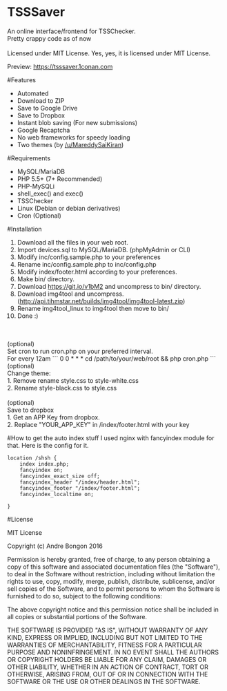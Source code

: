 # TSSSaver
An online interface/frontend for TSSChecker.<br>
Pretty crappy code as of now<br><br>
Licensed under MIT License. Yes, yes, it is licensed under MIT License.

Preview: https://tsssaver.1conan.com

#Features
- Automated
- Download to ZIP
- Save to Google Drive
- Save to Dropbox
- Instant blob saving (For new submissions)
- Google Recaptcha
- No web frameworks for speedy loading
- Two themes (by <a href="https://www.reddit.com/user/MareddySaiKiran">/u/MareddySaiKiran</a>)

#Requirements
- MySQL/MariaDB
- PHP 5.5+ (7+ Recommended)
- PHP-MySQLi
- shell_exec() and exec()
- TSSChecker
- Linux (Debian or debian derivatives)
- Cron (Optional)

#Installation
1. Download all the files in your web root.<br>
2. Import devices.sql to MySQL/MariaDB. (phpMyAdmin or CLI)
3. Modify inc/config.sample.php to your preferences<br>
4. Rename inc/config.sample.php to inc/config.php<br>
5. Modify index/footer.html according to your preferences.<br>
6. Make bin/ directory.<br>
7. Download https://git.io/v1bM2 and uncompress to bin/ directory.<br>
8. Download img4tool and uncompress. (http://api.tihmstar.net/builds/img4tool/img4tool-latest.zip)<br>
9. Rename img4tool_linux to img4tool then move to bin/<br>
10. Done :) <br>
<br>
<br>
(optional)<br>
Set cron to run cron.php on your preferred interval.<br>
For every 12am
```
0 0 * * * cd /path/to/your/web/root && php cron.php
```
<br>
(optional)<br>
Change theme:<br>
1. Remove rename style.css to style-white.css<br>
2. Rename style-black.css to style.css<br>
<br>
(optional)<br>
Save to dropbox<br>
1. Get an APP Key from dropbox.<br>
2. Replace "YOUR_APP_KEY" in /index/footer.html with your key

#How to get the auto index stuff
I used nginx with fancyindex module for that. Here is the config for it. 
```
location /shsh {
	index index.php;
	fancyindex on;
	fancyindex_exact_size off;
	fancyindex_header "/index/header.html";
	fancyindex_footer "/index/footer.html";
	fancyindex_localtime on;

}
```

#License

MIT License

Copyright (c) Andre Bongon 2016 

Permission is hereby granted, free of charge, to any person obtaining a copy
of this software and associated documentation files (the "Software"), to deal
in the Software without restriction, including without limitation the rights
to use, copy, modify, merge, publish, distribute, sublicense, and/or sell
copies of the Software, and to permit persons to whom the Software is
furnished to do so, subject to the following conditions:

The above copyright notice and this permission notice shall be included in all
copies or substantial portions of the Software.

THE SOFTWARE IS PROVIDED "AS IS", WITHOUT WARRANTY OF ANY KIND, EXPRESS OR
IMPLIED, INCLUDING BUT NOT LIMITED TO THE WARRANTIES OF MERCHANTABILITY,
FITNESS FOR A PARTICULAR PURPOSE AND NONINFRINGEMENT. IN NO EVENT SHALL THE
AUTHORS OR COPYRIGHT HOLDERS BE LIABLE FOR ANY CLAIM, DAMAGES OR OTHER
LIABILITY, WHETHER IN AN ACTION OF CONTRACT, TORT OR OTHERWISE, ARISING FROM,
OUT OF OR IN CONNECTION WITH THE SOFTWARE OR THE USE OR OTHER DEALINGS IN THE
SOFTWARE.
